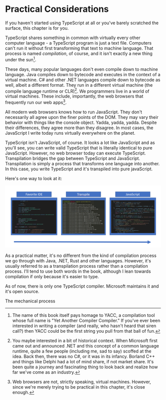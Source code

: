 # Practical Considerations
If you haven't started using TypeScript at all or you've barely scratched the surface, this chapter is for you. 

TypeScript shares something in common with virtually every other computer language - a TypeScript program is just a text file. Computers can't run it without first transforming that text to machine language. That process is named *compilation*, of course, and it isn't exactly a new thing under the sun[^1].

These days, many popular languages don't even compile down to machine language. Java compiles down to bytecode and executes in the context of a virtual machine. C# and other .NET languages compile down to bytecode as well, albeit a different format. They run in a  different virtual machine (the compile language runtime or CLR)[^2]. We programmers live in a world of virtual machines. These include, importantly, the web browsers that frequently run our web apps[^3].

All modern web browsers knows how to run JavaScript. They don't necessarily all agree upon the finer points of the DOM. They may vary their behavior with things like the console object. Yadda, yadda, yadda. Despite their differences, they agree more than they disagree. In most cases, the JavaScript I write today runs virtually everywhere on the planet.
 
TypeScript isn't JavaScript, of course. It looks a lot like JavaScript and as you'll see, you can write valid TypeScript that is literally identical to pure JavaScript. However, no web browser today can execute TypeScript. Transpilation bridges the gap between TypeScript and JavaScript. Transpilation is simply a process that transforms one language into another. In this case, you write TypeScript and it's transpiled into pure javaScript.

Here's one way to look at it:

![High Level TypeScript Transpilation Process](/assets/ch03_transpilation.png)

 As a practical matter, it's no different from the kind of compilation process we go through with Java, .NET, Rust and other languages. However, it's usually referred to as a transpilation process rather than a compilation process. I'll tend to use both words in the book, although I lean towards compilation if only because it's easier to type.

As of now, there is only one TypeScript compiler. Microsoft maintains it and it's open source.

The mechanical process 

[^1]: The name of this book itself pays homage to YACC, a compilation tool whose full name is "Yet Another Compiler Compiler." If you've ever been interested in writing a compiler (and really, who hasn't heard that siren call?) then YACC could be the first string you pull from that ball of fun.

[^2]: You maybe interested in a bit of historical context. When Microsoft first came out and announced .NET and this concept of a common language runtime, quite a few people (including me, sad to say) scoffed at the idea. Back then, there was no C#, or it was in its infancy. Borland C++ and things like Delphi had a lot of mind share, if not market share. It's been quite a journey and fascinating thing to look back and realize how far we've come as an industry.

[^3]: Web browsers are not, strictly speaking, virtual machines. However, since we're merely trying to be practical in this chapter, it's close enough.


